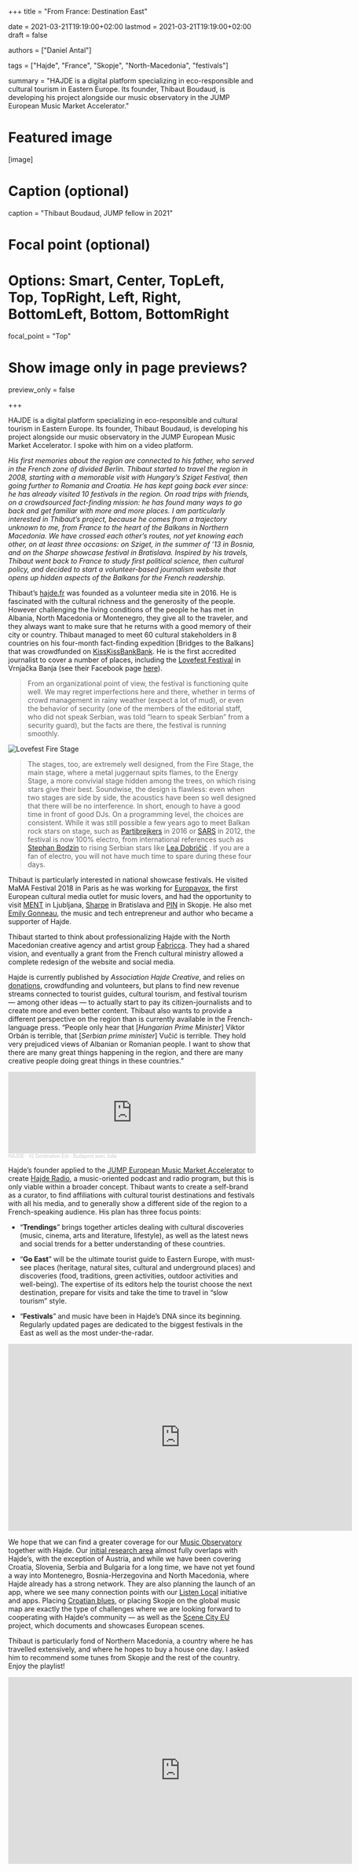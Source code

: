 +++
title = "From France: Destination East"

date = 2021-03-21T19:19:00+02:00
lastmod = 2021-03-21T19:19:00+02:00
draft = false

authors = ["Daniel Antal"]

tags = ["Hajde", "France", "Skopje", "North-Macedonia", "festivals"]

summary = "HAJDE is a digital platform specializing in eco-responsible and cultural tourism in Eastern Europe. Its founder, Thibaut Boudaud, is developing his project alongside our music observatory in the JUMP European Music Market Accelerator."

# Featured image
[image]
  # Caption (optional)
  caption = "Thibaut Boudaud, JUMP fellow in 2021"

  # Focal point (optional)
  # Options: Smart, Center, TopLeft, Top, TopRight, Left, Right, BottomLeft, Bottom, BottomRight
  focal_point = "Top"

  # Show image only in page previews?
  preview_only = false

+++

HAJDE is a digital platform specializing in eco-responsible and cultural tourism in Eastern Europe. Its founder, Thibaut Boudaud, is developing his project alongside our music observatory in the JUMP European Music Market Accelerator. I spoke with him on a video platform.

*His first memories about the region are connected to his father, who served in the French zone of divided Berlin. Thibaut started to travel the region in 2008, starting with a memorable visit with Hungary’s Sziget Festival, then going further to Romania and Croatia. He has kept going back ever since: he has already visited 10 festivals in the region. On road trips with friends, on a crowdsourced fact-finding mission: he has found many ways to go back and get familiar with more and more places. I am particularly interested in Thibaut’s project, because he comes from a trajectory unknown to me, from France to the heart of the Balkans in Northern Macedonia. We have crossed each other’s routes, not yet knowing each other, on at least three occasions: on Sziget, in the summer of ’13 in Bosnia, and on the Sharpe showcase festival in Bratislava. Inspired by his travels, Thibaut went back to France to study first political science, then cultural policy, and decided to start a volunteer-based journalism website that opens up hidden aspects of the Balkans for the French readership.*

Thibaut’s [hajde.fr](https://hajde.fr/) was founded as a volunteer media site in 2016. He is fascinated with the cultural richness and the generosity of the people. However challenging the living conditions of the people he has met in Albania, North Macedonia or Montenegro, they give all to the traveler, and they always want to make sure that he returns with a good memory of their city or country. Thibaut managed to meet 60 cultural stakeholders in 8 countries on his four-month fact-finding expedition [Bridges to the Balkans] that was crowdfunded on [KissKissBankBank](https://www.kisskissbankbank.com/fr/projects/bridges-to-the-balkans). He is the first accredited journalist to cover a number of places, including the [Lovefest Festival](https://hajde.fr/serbie/lovefest-serbie-vrnjacka-banja-festival-electro/) in Vrnjačka Banja (see their Facebook page [here](https://www.facebook.com/lovefestVB/)).

> From an organizational point of view, the festival is functioning quite well. We may regret imperfections here and there, whether in terms of crowd management in rainy weather (expect a lot of mud), or even the behavior of security (one of the members of the editorial staff, who did not speak Serbian, was told “learn to speak Serbian” from a security guard), but the facts are there, the festival is running smoothly.

![Lovefest Fire Stage](lovefest-fire-stage.jpg)

>The stages, too, are extremely well designed, from the Fire Stage, the main stage, where a metal juggernaut spits flames, to the Energy Stage, a more convivial stage hidden among the trees, on which rising stars give their best. Soundwise, the design is flawless: even when two stages are side by side, the acoustics have been so well designed that there will be no interference. In short, enough to have a good time in front of good DJs. On a programming level, the choices are consistent. While it was still possible a few years ago to meet Balkan rock stars on stage, such as [Partibrejkers](https://en.wikipedia.org/wiki/Partibrejkers) in 2016 or [SARS](https://en.wikipedia.org/wiki/SARS_(band)) in 2012, the festival is now 100% electro, from international references such as [Stephan Bodzin](https://soundcloud.com/stephanbodzin) to rising Serbian stars like [Lea Dobričić](https://soundcloud.com/leadobricic) . If you are a fan of electro, you will not have much time to spare during these four days.

Thibaut is particularly interested in national showcase festivals. He visited MaMA Festival 2018 in Paris as he was working for [Europavox](https://www.europavox.com/), the first European cultural media outlet for music lovers, and had the opportunity to visit [MENT](https://www.ment.si/news/) in Ljubljana, [Sharpe](https://sharpe.sk/) in Bratislava and [PIN](https://www.facebook.com/pinmusicconference/) in Skopje. He also met [Emily Gonneau](https://emilygonneau.wordpress.com/contact/), the music and tech entrepreneur and author who became a supporter of Hajde.

Thibaut started to think about professionalizing Hajde with the North Macedonian creative agency and artist group [Fabricca](https://www.fabricca.cc/). They had a shared vision, and eventually a grant from the French cultural ministry allowed a complete redesign of the website and social media.

Hajde is currently published by *Association Hajde Creative*, and relies on [donations](https://fr.tipeee.com/hajdefr), crowdfunding and volunteers, but plans to find new revenue streams connected to tourist guides, cultural tourism, and festival tourism — among other ideas — to actually start to pay its citizen-journalists and to create more and even better content. Thibaut also wants to provide a different perspective on the region than is currently available in the French-language press. “People only hear that [*Hungarian Prime Minister*] Viktor Orbán is terrible, that [*Serbian prime minister*] Vučić is terrible. They hold very prejudiced views of Albanian or Romanian people. I want to show that there are many great things happening in the region, and there are many creative people doing great things in these countries.”

<iframe width="100%" height="166" scrolling="no" frameborder="no" allow="autoplay" src="https://w.soundcloud.com/player/?url=https%3A//api.soundcloud.com/tracks/1010853100&color=ff5500"></iframe><div style="font-size: 10px; color: #cccccc;line-break: anywhere;word-break: normal;overflow: hidden;white-space: nowrap;text-overflow: ellipsis; font-family: Interstate,Lucida Grande,Lucida Sans Unicode,Lucida Sans,Garuda,Verdana,Tahoma,sans-serif;font-weight: 100;"><a href="https://soundcloud.com/hajde-radio" title="HAJDE" target="_blank" style="color: #cccccc; text-decoration: none;">HAJDE</a> · <a href="https://soundcloud.com/hajde-radio/2-destination-est-budapest-avec-julie" title="#2 Destination Est - Budapest avec Julie" target="_blank" style="color: #cccccc; text-decoration: none;">#2 Destination Est - Budapest avec Julie</a></div>

Hajde’s founder applied to the [JUMP European Music Market Accelerator](https://www.jumpmusic.eu/) to create [Hajde Radio](https://hajde.fr/general/actus/hajde-lance-hajde-radio/), a music-oriented podcast and radio program, but this is only viable within a broader concept. Thibaut wants to create a self-brand as a curator, to find affiliations with cultural tourist destinations and festivals with all his media, and to generally show a different side of the region to a French-speaking audience. His plan has three focus points:

- “**Trendings**” brings together articles dealing with cultural discoveries (music, cinema, arts and literature, lifestyle), as well as the latest news and social trends for a better understanding of these countries.

- “**Go East**” will be the ultimate tourist guide to Eastern Europe, with must-see places (heritage, natural sites, cultural and underground places) and discoveries (food, traditions, green activities, outdoor activities and well-being). The expertise of its editors help the tourist choose the next destination, prepare for visits and take the time to travel in “slow tourism” style.

- “**Festivals**” and music have been in Hajde’s DNA since its beginning. Regularly updated pages are dedicated to the biggest festivals in the East as well as the most under-the-radar.

<iframe src="https://open.spotify.com/embed/playlist/6ESirwBrnBsIwocFK2hsmp" width="700" height="380" frameborder="0" allowtransparency="true" allow="encrypted-media"></iframe>

We hope that we can find a greater coverage for our [Music Observatory](https://music.dataobservatory.eu/) together with Hajde. Our [initial research area](https://ceereport2020.ceemid.eu/) almost fully overlaps with Hajde’s, with the exception of Austria, and while we have been covering Croatia, Slovenia, Serbia and Bulgaria for a long time, we have not yet found a way into Montenegro, Bosnia-Herzegovina and North Macedonia, where Hajde already has a strong network. They are also planning the launch of an app, where we see many connection points with our [Listen Local](https://dataandlyrics.com/project/listen-local/) initiative and apps. Placing [Croatian blues](https://hajde.fr/croatie/musique-croatie/blues-croate-daujourdhui/), or placing Skopje on the global music map are exactly the type of challenges where we are looking forward to cooperating with Hajde’s community — as well as the [Scene City EU](https://www.facebook.com/scenecityeu/) project, which documents and showcases European scenes.

Thibaut is particularly fond of Northern Macedonia, a country where he has travelled extensively, and where he hopes to buy a house one day. I asked him to recommend some tunes from Skopje and the rest of the country. Enjoy the playlist!

<iframe src="https://open.spotify.com/embed/playlist/0VnniFMWtqKrqTScEjmtc8" width="700" height="380" frameborder="0" allowtransparency="true" allow="encrypted-media"></iframe>